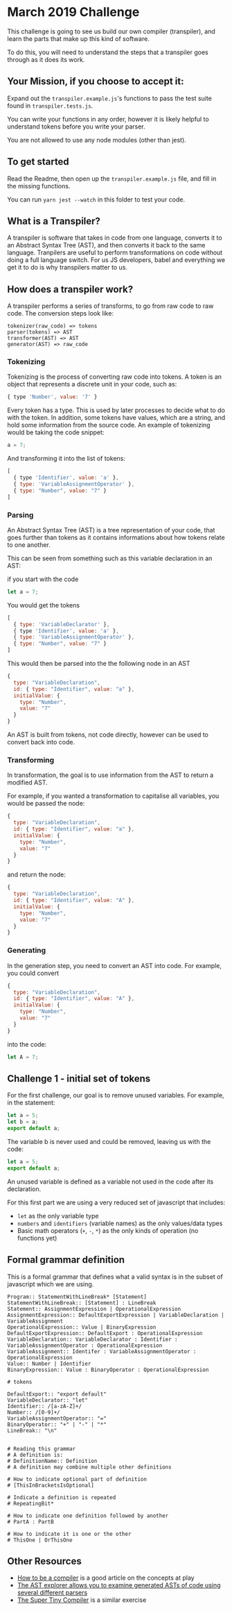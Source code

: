 # March 2019 Challenge

This challenge is going to see us build our own compiler (transpiler), and learn the parts that make up this kind of software.

To do this, you will need to understand the steps that a transpiler goes through as it does its work.

## Your Mission, if you choose to accept it:

Expand out the `transpiler.example.js`'s functions to pass the test suite found in `transpiler.tests.js`.

You can write your functions in any order, however it is likely helpful to understand tokens before you write your parser.

You are not allowed to use any node modules (other than jest).

## To get started

Read the Readme, then open up the `transpiler.example.js` file, and fill in the missing functions.

You can run `yarn jest --watch` in this folder to test your code.

## What is a Transpiler?

A transpiler is software that takes in code from one language, converts it to an Abstract Syntax Tree (AST), and then converts
it back to the same language. Tranpilers are useful to perform transformations on code without doing a full language switch.
For us JS developers, babel and everything we get it to do is why transpilers matter to us.

## How does a transpiler work?

A transpiler performs a series of transforms, to go from raw code to raw code. The conversion steps look like:

```
tokenizer(raw_code) => tokens
parser(tokens) => AST
transformer(AST) => AST
generator(AST) => raw_code
```

### Tokenizing

Tokenizing is the process of converting raw code into tokens. A token is an object that represents a discrete unit
in your code, such as:

```js
{ type 'Number', value: '7' }
```

Every token has a type. This is used by later processes to decide what to do with the token. In addition, some
tokens have values, which are a string, and hold some information from the source code. An example of tokenizing
would be taking the code snippet:

```js
a = 7;
```

And transforming it into the list of tokens:

```js
[
  { type 'Identifier', value: 'a' },
  { type: 'VariableAssignmentOperator' },
  { type: "Number", value: "7" }
]
```

### Parsing

An Abstract Syntax Tree (AST) is a tree representation of your code, that goes further than tokens as it contains
informations about how tokens relate to one another.

This can be seen from something such as this variable declaration in an AST:

if you start with the code

```js
let a = 7;
```

You would get the tokens

```js
[
  { type: 'VariableDeclarator' },
  { type 'Identifier', value: 'a' },
  { type: 'VariableAssignmentOperator' },
  { type: "Number", value: "7" }
]
```

This would then be parsed into the the following node in an AST

```js
{
  type: "VariableDeclaration",
  id: { type: "Identifier", value: "a" },
  initialValue: {
    type: "Number",
    value: "7"
  }
}
```

An AST is built from tokens, not code directly, however can be used to convert back into code.

### Transforming

In transformation, the goal is to use information from the AST to return a modified AST.

For example, if you wanted a transformation to capitalise all variables, you would be
passed the node:

```js
{
  type: "VariableDeclaration",
  id: { type: "Identifier", value: "a" },
  initialValue: {
    type: "Number",
    value: "7"
  }
}
```

and return the node:

```js
{
  type: "VariableDeclaration",
  id: { type: "Identifier", value: "A" },
  initialValue: {
    type: "Number",
    value: "7"
  }
}
```

### Generating

In the generation step, you need to convert an AST into code. For example, you could convert

```js
{
  type: "VariableDeclaration",
  id: { type: "Identifier", value: "A" },
  initialValue: {
    type: "Number",
    value: "7"
  }
}
```

into the code:

```js
let A = 7;
```

## Challenge 1 - initial set of tokens

For the first challenge, our goal is to remove unused variables. For example, in the statement:

```js
let a = 5;
let b = a;
export default a;
```

The variable b is never used and could be removed, leaving us with the code:

```js
let a = 5;
export default a;
```

An unused variable is defined as a variable not used in the code after its declaration.

For this first part we are using a very reduced set of javascript that includes:

- `let` as the only variable type
- `numbers` and `identifiers` (variable names) as the only values/data types
- Basic math operators (`+`, `-`, `*`) as the only kinds of operation (no functions yet)

## Formal grammar definition

This is a formal grammar that defines what a valid syntax is in the subset of javascript which we are using.

```
Program:: StatementWithLineBreak* [Statement]
StatementWithLineBreak:: [Statement] : LineBreak
Statement:: AssignmentExpression | OperationalExpression
AssignmentExpression:: DefaultExportExpression | VariableDeclaration | VariableAssignment
OperationalExpression:: Value | BinaryExpression
DefaultExportExpression:: DefaultExport : OperationalExpression
VariableDeclaration:: VariableDeclarator : Identifier : VariableAssignmentOperator : OperationalExpression
VariableAssignment:: Identifer : VariableAssignmentOperator : OperationalExpression
Value:: Number | Identifier
BinaryExpression:: Value : BinaryOperator : OperationalExpression

# tokens

DefaultExport:: "export default"
VariableDeclarator:: "let"
Identifier:: /[a-zA-Z]+/
Number:: /[0-9]+/
VariableAssignmentOperator:: "="
BinaryOperator:: "+" | "-" | "*"
LineBreak:: "\n"


# Reading this grammar
# A definition is:
# DefinitionName:: Definition
# A definition may combine multiple other definitions

# How to indicate optional part of definition
# [ThisInBracketsIsOptional]

# Indicate a definition is repeated
# RepeatingBit*

# How to indicate one definition followed by another
# PartA : PartB

# How to indicate it is one or the other
# ThisOne | OrThisOne
```

## Other Resources

- [How to be a compiler](https://medium.com/@kosamari/how-to-be-a-compiler-make-a-compiler-with-javascript-4a8a13d473b4) is a good article on the concepts at play
- [The AST explorer allows you to examine generated ASTs of code using several different parsers](https://astexplorer.net/)
- [The Super Tiny Compiler](https://github.com/jamiebuilds/the-super-tiny-compiler) is a similar exercise

